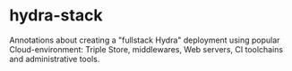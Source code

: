 # hydra-stack

Annotations about creating a "fullstack Hydra" deployment using popular Cloud-environment: Triple Store, middlewares, Web servers, CI toolchains and administrative tools.

